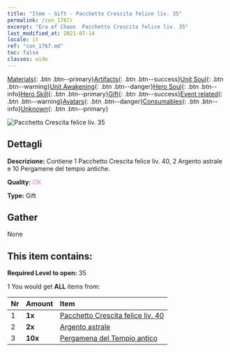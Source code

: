 ```yaml
---
title: "Item - Gift - Pacchetto Crescita felice liv. 35"
permalink: /con_1767/
excerpt: "Era of Chaos  Pacchetto Crescita felice liv. 35"
last_modified_at: 2021-07-14
locale: it
ref: "con_1767.md"
toc: false
classes: wide
---
```

 [Materials](/ItemsIT/){: .btn .btn--primary}[Artifacts](/ItemsIT/Artifacts/){: .btn .btn--success}[Unit Soul](/ItemsIT/UnitSoul/){: .btn .btn--warning}[Unit Awakening](/ItemsIT/UnitAwakening/){: .btn .btn--danger}[Hero Soul](/ItemsIT/HeroSoul/){: .btn .btn--info}[Hero Skill](/ItemsIT/HeroSkill/){: .btn .btn--primary}[Gift](/ItemsIT/Gift/){: .btn .btn--success}[Event related](/ItemsIT/Events/){: .btn .btn--warning}[Avatars](/ItemsIT/Avatars/){: .btn .btn--danger}[Consumables](/ItemsIT/Consumables/){: .btn .btn--info}[Unknown](/ItemsIT/Unknown/){: .btn .btn--primary}

 ![Pacchetto Crescita felice liv. 35](/images/t/i_907219.png)

## Dettagli
 **Descrizione:** Contiene 1 Pacchetto Crescita felice liv. 40, 2 Argento astrale e 10 Pergamene del tempio antiche.

 **Quality:** <span style="color: #DA70D6">OK</span>

 **Type:** Gift

## Gather

  None

## This item contains:

 **Required Level to open:** 35

 1 You would get **ALL** items  from:

  | Nr | Amount |     Item    |
  |:---|:-------|:------------|
  | 1 |  **1x** | [Pacchetto Crescita felice liv. 40](/ItemsIT/con_1768/) |  | 
  | 2 |  **2x** | [Argento astrale](/ItemsIT/con_969/) |  | 
  | 3 |  **10x** | [Pergamena del Tempio antico](/ItemsIT/con_697/) |  | 

